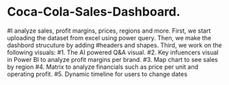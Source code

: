 # Coca-Cola-Sales-Dashboard.
#I analyze sales, profit margins, prices, regions and more. First, we start uploading the dataset from excel using power query. Then, we make the dashbord strucuture by adding #headers and shapes. Third, we work on the following visuals:
#1. The AI powered Q&A visual. 
#2. Key infuencers visual in Power BI to analyze profit margins per brand.
#3. Map chart to see sales by region
#4. Matrix to analyze financials such as price per unit and operating profit.
#5. Dynamic timeline for users to change dates
